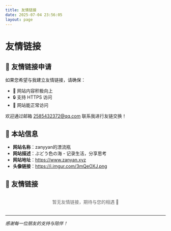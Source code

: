 ```yaml
---
title: 友情链接
date: 2025-07-04 23:56:05
layout: page
---
```


# 友情链接

## 💝 友情链接申请

如果您希望与我建立友情链接，请确保：

- 🌟 网站内容积极向上
- 🔒 支持 HTTPS 访问
- 📱 网站能正常访问

欢迎通过邮箱 [2585432372@qq.com](mailto:2585432372@qq.com) 联系我进行友链交换！

## 🎯 本站信息

- **网站名称**：zanyyan的漂流瓶
- **网站描述**：ぶどう色の海 - 记录生活，分享思考
- **网站地址**：https://www.zanyan.xyz
- **头像链接**：https://i.imgur.com/3mQeOXJ.png

## 🔗 友情链接

<div class="friends-links">
  <!-- 这里可以添加友情链接 -->
  <p style="text-align: center; color: #666; margin: 2rem 0;">
    暂无友情链接，期待与您的相遇 💫
  </p>
</div>

---

*感谢每一位朋友的支持与陪伴！*
